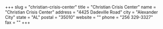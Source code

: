 +++
slug = "christian-crisis-center"
title = "Christian Crisis Center"
name = "Christian Crisis Center"
address = "4425 Dadeville Road"
city = "Alexander City"
state = "AL"
postal = "35010"
website = ""
phone = "256 329-3327"
fax = ""
+++
